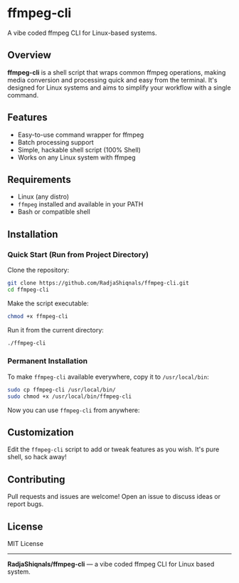 # ffmpeg-cli

A vibe coded ffmpeg CLI for Linux-based systems.

## Overview

**ffmpeg-cli** is a shell script that wraps common ffmpeg operations, making media conversion and processing quick and easy from the terminal. It's designed for Linux systems and aims to simplify your workflow with a single command.

## Features

- Easy-to-use command wrapper for ffmpeg
- Batch processing support
- Simple, hackable shell script (100% Shell)
- Works on any Linux system with ffmpeg

## Requirements

- Linux (any distro)
- `ffmpeg` installed and available in your PATH
- Bash or compatible shell

## Installation

### Quick Start (Run from Project Directory)

Clone the repository:

```bash
git clone https://github.com/RadjaShiqnals/ffmpeg-cli.git
cd ffmpeg-cli
```

Make the script executable:

```bash
chmod +x ffmpeg-cli
```

Run it from the current directory:

```bash
./ffmpeg-cli
```

### Permanent Installation

To make `ffmpeg-cli` available everywhere, copy it to `/usr/local/bin`:

```bash
sudo cp ffmpeg-cli /usr/local/bin/
sudo chmod +x /usr/local/bin/ffmpeg-cli
```

Now you can use `ffmpeg-cli` from anywhere:

## Customization

Edit the `ffmpeg-cli` script to add or tweak features as you wish. It's pure shell, so hack away!

## Contributing

Pull requests and issues are welcome! Open an issue to discuss ideas or report bugs.

## License

MIT License

---

**RadjaShiqnals/ffmpeg-cli** — a vibe coded ffmpeg CLI for Linux based system.
